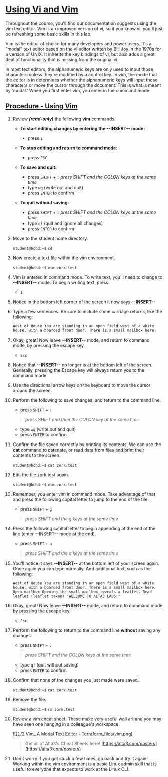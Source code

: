 [Using Vi and Vim](https://live.alta3.com/content/terraform/labs/content/vim/vim-basics.html#using-vi-and-vim)
==============================================================================================================

Throughout the course, you'll find our documentation suggests using the vim text editor. Vim is an improved version of vi, so if you know vi, you'll just be refreshing some basic skills in this lab.

Vim is the editor of choice for many developers and power users. It's a "modal" text editor based on the vi editor written by Bill Joy in the 1970s for a version of UNIX. It inherits the key bindings of vi, but also adds a great deal of functionality that is missing from the original vi.

In most text editors, the alphanumeric keys are only used to input those characters unless they're modified by a control key. In vim, the mode that the editor is in determines whether the alphanumeric keys will input those characters or move the cursor through the document. This is what is meant by 'modal.' When you first enter vim, you enter in the command mode.

[Procedure - Using Vim](https://live.alta3.com/content/terraform/labs/content/vim/vim-basics.html#procedure---using-vim)
------------------------------------------------------------------------------------------------------------------------

1.  Review _**(read-only)**_ the following **vim** commands:
    
    * **To start editing changes by entering the --INSERT-- mode:**
        
        * press `i`
    * **To stop editing and return to command mode:**
        
        * press `ESC`
    * **To save and quit:**
        
        * press `SHIFT` \+ `:` _press SHIFT and the COLON keys at the same time_
        * type `wq` (write out and quit)
        * press `ENTER` to confirm
    * **To quit without saving:**
        
        * press `SHIFT` \+ `:` _press SHIFT and the COLON keys at the same time_
        * type `q!` (quit and ignore all changes)
        * press `ENTER` to confirm
2.  Move to the student home directory.
    
    `student@bchd:~$` `cd`
    
3.  Now create a text file within the vim environment.
    
    `student@bchd:~$` `vim zork.test`
    
4.  Vim is entered in command mode. To write text, you'll need to change to **--INSERT--** mode. To begin writing text, press:
    
    * `i`
5.  Notice in the bottom left corner of the screen it now says **--INSERT--**
    
6.  Type a few sentences. Be sure to include some carriage returns, like the following:
    
    `West of House
    You are standing in an open field west of a white house, with a boarded front door.
    There is a small mailbox here.` 
    
7.  Okay, great! Now leave **--INSERT--** mode, and return to command mode, by pressing the escape key.
    
    * `Esc`
8.  Notice that **--INSERT--** no longer is at the bottom left of the screen. Generally, pressing the Escape key will always return you to the command mode.
    
9.  Use the directional arrow keys on the keyboard to move the cursor around the screen.
    
10. Perform the following to save changes, and return to the command line.
    
    * press `SHIFT` \+ `:`
    
    > _press SHIFT and then the COLON key at the same time_
    
    * type `wq` (write out and quit)
    * press `ENTER` to confirm
11. Confirm the file saved correctly by printing its contents. We can use the **cat** command to catenate, or read data from files and print their contents to the screen.
    
    `student@bchd:~$` `cat zork.test`
    
12. Edit the file zork.test again.
    
    `student@bchd:~$` `vim zork.test`
    
13. Remember, you enter vim in command mode. Take advantage of that and press the following capital letter to jump to the end of the file:
    
    * press `SHIFT` \+ `g`
    
    > _press SHIFT and the g keys at the same time_
    
14. Press the following capital letter to begin appending at the end of the line (enter --INSERT-- mode at the end).
    
    * press `SHIFT` \+ `a`
    
    > _press SHIFT and the a keys at the same time_
    
15. You'll notice it says **--INSERT--** at the bottom left of your screen again. Once again you can type normally. Add additional text, such as the following:
    
    `West of House
    You are standing in an open field west of a white house, with a boarded front door.
    There is a small mailbox here.
    Open mailbox
    Opening the small mailbox reveals a leaflet.
    Read leaflet
    (leaflet taken)
    "WELCOME TO ALTA3 LABS!"` 
    
16. Okay, great! Now leave **--INSERT--** mode, and return to command mode by pressing the escape key.
    
    * `Esc`
17. Perform the following to return to the command line **without** saving any changes.
    
    * press `SHIFT` \+ `:`
    
    > _press SHIFT and the COLON keys at the same time_
    
    * type `q!` (quit without saving)
    * press `ENTER` to confirm
18. Confirm that none of the changes you just made were saved.
    
    `student@bchd:~$` `cat zork.test`
    
19. Remove the file.
    
    `student@bchd:~$` `rm zork.test`
    
20. Review a vim cheat sheet. These make very useful wall art and you may have seen one hanging in a colleague's workspace.
    
    [![](./2  Vim_ A Modal Text Editor - Terraform_files/vim.png)](https://alta3.com/s/vim-t4xp.pdf)
    
    > Get all of Alta3's Cheat Sheets here! [https://alta3.com/posters](https://alta3.com/posters)
    
21. Don't worry if you got stuck a few times, go back and try it again! Working within the vim environment is a basic Linux admin skill that is useful to everyone that expects to work at the Linux CLI.
